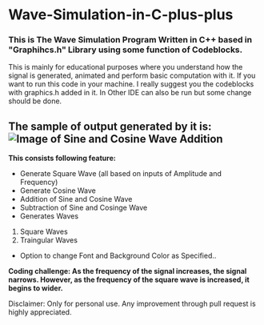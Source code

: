 # Wave-Simulation-in-C-plus-plus
### This is The Wave Simulation Program Written in C++ based in "Graphihcs.h" Library using some function of **Codeblocks**.
This is mainly for educational purposes where you understand how the signal is generated, animated and perform basic computation with it.
If you want to run this code in your machine. I really suggest you the codeblocks with graphics.h added in it. In
 Other IDE can also be run but some change should be done.
 
## The sample of output generated by it is: ![Image of Sine and Cosine Wave Addition](https://github.com/sushant097/Wave-Simulation-in-C-plus-plus/blob/master/draw.png)
         
         
**This consists following feature:**
- Generate Square Wave (all based on inputs of Amplitude and Frequency)
- Generate Cosine Wave
- Addition of Sine and Cosine Wave
- Subtraction of Sine and Cosinge Wave
- Generates Waves                         
 1. Square Waves
 2. Traingular Waves
- Option to change Font and Background Color as Specified..

**Coding challenge: As the frequency of the signal increases, the signal narrows. However, as the frequency of the square wave is increased, it begins to wider.**

Disclaimer: Only for personal use. Any improvement through pull request is highly appreciated.
